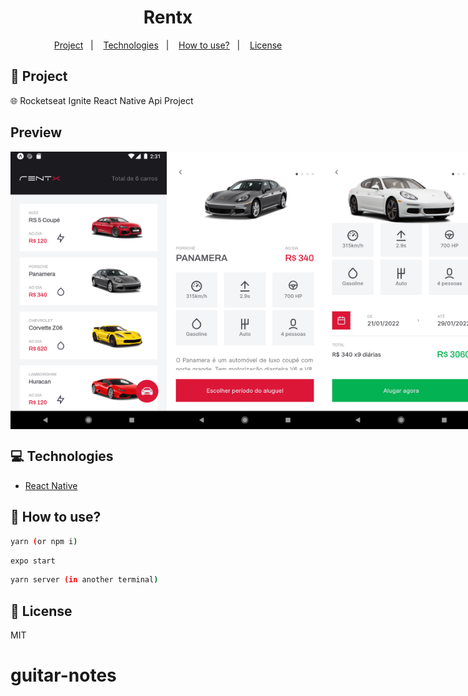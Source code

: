 <h1 align="center">
  Rentx
</h1>

<p align="center">
  <a href="#rocket-project">Project</a>&nbsp;&nbsp;&nbsp;|&nbsp;&nbsp;&nbsp;
  <a href="#computer-technologies">Technologies</a>&nbsp;&nbsp;&nbsp;|&nbsp;&nbsp;&nbsp;
  <a href="#thinking-how-to-use">How to use?</a>&nbsp;&nbsp;&nbsp;|&nbsp;&nbsp;&nbsp;
  <a href="#memo-license">License</a>
</p>

## :rocket: Project

:globe_with_meridians:
Rocketseat Ignite React Native Api Project

## Preview

<div style="display: flex">
<img src="./.github/mobile1.jpg" width="250" />
<img src="./.github/mobile2.jpg" width="250" />
<img src="./.github/mobile3.jpg" width="250" />
<img src="./.github/mobile4.jpg" width="250" />
<img src="./.github/mobile5.jpg" width="250" />
</div>

## :computer: Technologies

- [React Native](https://facebook.github.io/react-native/)

## :thinking: How to use?

```sh
yarn (or npm i)
```

```sh
expo start
```

```sh
yarn server (in another terminal)
```

## :memo: License

MIT

# guitar-notes
